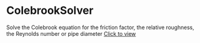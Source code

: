 # ColebrookSolver
Solve the Colebrook equation for the friction factor, the relative roughness, the Reynolds number or pipe diameter
[Click to view](./ColebrookSolver/index.html)
